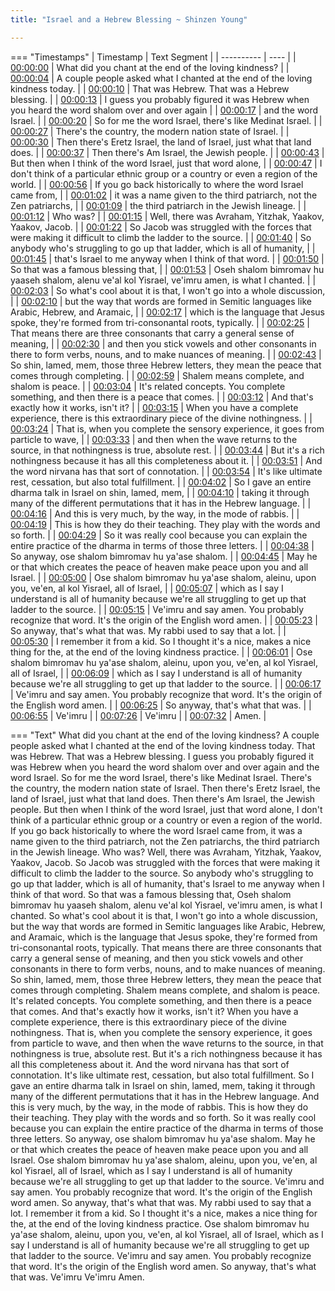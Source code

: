 ```yaml
---
title: "Israel and a Hebrew Blessing ~ Shinzen Young"

---
```

=== "Timestamps"
    | Timestamp | Text Segment |
    | ---------- | ----  |
    | [00:00:00](https://www.youtube.com/watch?v=fbT9Zv8rcq4&t=0) |  What did you chant at the end of the loving kindness? |
    | [00:00:04](https://www.youtube.com/watch?v=fbT9Zv8rcq4&t=4) |  A couple people asked what I chanted at the end of the loving kindness today. |
    | [00:00:10](https://www.youtube.com/watch?v=fbT9Zv8rcq4&t=10) |  That was Hebrew. That was a Hebrew blessing. |
    | [00:00:13](https://www.youtube.com/watch?v=fbT9Zv8rcq4&t=13) |  I guess you probably figured it was Hebrew when you heard the word shalom over and over again |
    | [00:00:17](https://www.youtube.com/watch?v=fbT9Zv8rcq4&t=17) |  and the word Israel. |
    | [00:00:20](https://www.youtube.com/watch?v=fbT9Zv8rcq4&t=20) |  So for me the word Israel, there's like Medinat Israel. |
    | [00:00:27](https://www.youtube.com/watch?v=fbT9Zv8rcq4&t=27) |  There's the country, the modern nation state of Israel. |
    | [00:00:30](https://www.youtube.com/watch?v=fbT9Zv8rcq4&t=30) |  Then there's Eretz Israel, the land of Israel, just what that land does. |
    | [00:00:37](https://www.youtube.com/watch?v=fbT9Zv8rcq4&t=37) |  Then there's Am Israel, the Jewish people. |
    | [00:00:43](https://www.youtube.com/watch?v=fbT9Zv8rcq4&t=43) |  But then when I think of the word Israel, just that word alone, |
    | [00:00:47](https://www.youtube.com/watch?v=fbT9Zv8rcq4&t=47) |  I don't think of a particular ethnic group or a country or even a region of the world. |
    | [00:00:56](https://www.youtube.com/watch?v=fbT9Zv8rcq4&t=56) |  If you go back historically to where the word Israel came from, |
    | [00:01:02](https://www.youtube.com/watch?v=fbT9Zv8rcq4&t=62) |  it was a name given to the third patriarch, not the Zen patriarchs, |
    | [00:01:09](https://www.youtube.com/watch?v=fbT9Zv8rcq4&t=69) |  the third patriarch in the Jewish lineage. |
    | [00:01:12](https://www.youtube.com/watch?v=fbT9Zv8rcq4&t=72) |  Who was? |
    | [00:01:15](https://www.youtube.com/watch?v=fbT9Zv8rcq4&t=75) |  Well, there was Avraham, Yitzhak, Yaakov, Yaakov, Jacob. |
    | [00:01:22](https://www.youtube.com/watch?v=fbT9Zv8rcq4&t=82) |  So Jacob was struggled with the forces that were making it difficult to climb the ladder to the source. |
    | [00:01:40](https://www.youtube.com/watch?v=fbT9Zv8rcq4&t=100) |  So anybody who's struggling to go up that ladder, which is all of humanity, |
    | [00:01:45](https://www.youtube.com/watch?v=fbT9Zv8rcq4&t=105) |  that's Israel to me anyway when I think of that word. |
    | [00:01:50](https://www.youtube.com/watch?v=fbT9Zv8rcq4&t=110) |  So that was a famous blessing that, |
    | [00:01:53](https://www.youtube.com/watch?v=fbT9Zv8rcq4&t=113) |  Oseh shalom bimromav hu yaaseh shalom, alenu ve'al kol Yisrael, ve'imru amen, is what I chanted. |
    | [00:02:03](https://www.youtube.com/watch?v=fbT9Zv8rcq4&t=123) |  So what's cool about it is that, I won't go into a whole discussion, |
    | [00:02:10](https://www.youtube.com/watch?v=fbT9Zv8rcq4&t=130) |  but the way that words are formed in Semitic languages like Arabic, Hebrew, and Aramaic, |
    | [00:02:17](https://www.youtube.com/watch?v=fbT9Zv8rcq4&t=137) |  which is the language that Jesus spoke, they're formed from tri-consonantal roots, typically. |
    | [00:02:25](https://www.youtube.com/watch?v=fbT9Zv8rcq4&t=145) |  That means there are three consonants that carry a general sense of meaning, |
    | [00:02:30](https://www.youtube.com/watch?v=fbT9Zv8rcq4&t=150) |  and then you stick vowels and other consonants in there to form verbs, nouns, and to make nuances of meaning. |
    | [00:02:43](https://www.youtube.com/watch?v=fbT9Zv8rcq4&t=163) |  So shin, lamed, mem, those three Hebrew letters, they mean the peace that comes through completing. |
    | [00:02:59](https://www.youtube.com/watch?v=fbT9Zv8rcq4&t=179) |  Shalem means complete, and shalom is peace. |
    | [00:03:04](https://www.youtube.com/watch?v=fbT9Zv8rcq4&t=184) |  It's related concepts. You complete something, and then there is a peace that comes. |
    | [00:03:12](https://www.youtube.com/watch?v=fbT9Zv8rcq4&t=192) |  And that's exactly how it works, isn't it? |
    | [00:03:15](https://www.youtube.com/watch?v=fbT9Zv8rcq4&t=195) |  When you have a complete experience, there is this extraordinary piece of the divine nothingness. |
    | [00:03:24](https://www.youtube.com/watch?v=fbT9Zv8rcq4&t=204) |  That is, when you complete the sensory experience, it goes from particle to wave, |
    | [00:03:33](https://www.youtube.com/watch?v=fbT9Zv8rcq4&t=213) |  and then when the wave returns to the source, in that nothingness is true, absolute rest. |
    | [00:03:44](https://www.youtube.com/watch?v=fbT9Zv8rcq4&t=224) |  But it's a rich nothingness because it has all this completeness about it. |
    | [00:03:51](https://www.youtube.com/watch?v=fbT9Zv8rcq4&t=231) |  And the word nirvana has that sort of connotation. |
    | [00:03:54](https://www.youtube.com/watch?v=fbT9Zv8rcq4&t=234) |  It's like ultimate rest, cessation, but also total fulfillment. |
    | [00:04:02](https://www.youtube.com/watch?v=fbT9Zv8rcq4&t=242) |  So I gave an entire dharma talk in Israel on shin, lamed, mem, |
    | [00:04:10](https://www.youtube.com/watch?v=fbT9Zv8rcq4&t=250) |  taking it through many of the different permutations that it has in the Hebrew language. |
    | [00:04:16](https://www.youtube.com/watch?v=fbT9Zv8rcq4&t=256) |  And this is very much, by the way, in the mode of rabbis. |
    | [00:04:19](https://www.youtube.com/watch?v=fbT9Zv8rcq4&t=259) |  This is how they do their teaching. They play with the words and so forth. |
    | [00:04:29](https://www.youtube.com/watch?v=fbT9Zv8rcq4&t=269) |  So it was really cool because you can explain the entire practice of the dharma in terms of those three letters. |
    | [00:04:38](https://www.youtube.com/watch?v=fbT9Zv8rcq4&t=278) |  So anyway, ose shalom bimromav hu ya'ase shalom. |
    | [00:04:45](https://www.youtube.com/watch?v=fbT9Zv8rcq4&t=285) |  May he or that which creates the peace of heaven make peace upon you and all Israel. |
    | [00:05:00](https://www.youtube.com/watch?v=fbT9Zv8rcq4&t=300) |  Ose shalom bimromav hu ya'ase shalom, aleinu, upon you, ve'en, al kol Yisrael, all of Israel, |
    | [00:05:07](https://www.youtube.com/watch?v=fbT9Zv8rcq4&t=307) |  which as I say I understand is all of humanity because we're all struggling to get up that ladder to the source. |
    | [00:05:15](https://www.youtube.com/watch?v=fbT9Zv8rcq4&t=315) |  Ve'imru and say amen. You probably recognize that word. It's the origin of the English word amen. |
    | [00:05:23](https://www.youtube.com/watch?v=fbT9Zv8rcq4&t=323) |  So anyway, that's what that was. My rabbi used to say that a lot. |
    | [00:05:30](https://www.youtube.com/watch?v=fbT9Zv8rcq4&t=330) |  I remember it from a kid. So I thought it's a nice, makes a nice thing for the, at the end of the loving kindness practice. |
    | [00:06:01](https://www.youtube.com/watch?v=fbT9Zv8rcq4&t=361) |  Ose shalom bimromav hu ya'ase shalom, aleinu, upon you, ve'en, al kol Yisrael, all of Israel, |
    | [00:06:09](https://www.youtube.com/watch?v=fbT9Zv8rcq4&t=369) |  which as I say I understand is all of humanity because we're all struggling to get up that ladder to the source. |
    | [00:06:17](https://www.youtube.com/watch?v=fbT9Zv8rcq4&t=377) |  Ve'imru and say amen. You probably recognize that word. It's the origin of the English word amen. |
    | [00:06:25](https://www.youtube.com/watch?v=fbT9Zv8rcq4&t=385) |  So anyway, that's what that was. |
    | [00:06:55](https://www.youtube.com/watch?v=fbT9Zv8rcq4&t=415) |  Ve'imru |
    | [00:07:26](https://www.youtube.com/watch?v=fbT9Zv8rcq4&t=446) |  Ve'imru |
    | [00:07:32](https://www.youtube.com/watch?v=fbT9Zv8rcq4&t=452) |  Amen. |

=== "Text"
     What did you chant at the end of the loving kindness? A couple people asked what I chanted at the end of the loving kindness today. That was Hebrew. That was a Hebrew blessing. I guess you probably figured it was Hebrew when you heard the word shalom over and over again and the word Israel. So for me the word Israel, there's like Medinat Israel. There's the country, the modern nation state of Israel. Then there's Eretz Israel, the land of Israel, just what that land does. Then there's Am Israel, the Jewish people. But then when I think of the word Israel, just that word alone, I don't think of a particular ethnic group or a country or even a region of the world. If you go back historically to where the word Israel came from, it was a name given to the third patriarch, not the Zen patriarchs, the third patriarch in the Jewish lineage. Who was? Well, there was Avraham, Yitzhak, Yaakov, Yaakov, Jacob. So Jacob was struggled with the forces that were making it difficult to climb the ladder to the source. So anybody who's struggling to go up that ladder, which is all of humanity, that's Israel to me anyway when I think of that word. So that was a famous blessing that, Oseh shalom bimromav hu yaaseh shalom, alenu ve'al kol Yisrael, ve'imru amen, is what I chanted. So what's cool about it is that, I won't go into a whole discussion, but the way that words are formed in Semitic languages like Arabic, Hebrew, and Aramaic, which is the language that Jesus spoke, they're formed from tri-consonantal roots, typically. That means there are three consonants that carry a general sense of meaning, and then you stick vowels and other consonants in there to form verbs, nouns, and to make nuances of meaning. So shin, lamed, mem, those three Hebrew letters, they mean the peace that comes through completing. Shalem means complete, and shalom is peace. It's related concepts. You complete something, and then there is a peace that comes. And that's exactly how it works, isn't it? When you have a complete experience, there is this extraordinary piece of the divine nothingness. That is, when you complete the sensory experience, it goes from particle to wave, and then when the wave returns to the source, in that nothingness is true, absolute rest. But it's a rich nothingness because it has all this completeness about it. And the word nirvana has that sort of connotation. It's like ultimate rest, cessation, but also total fulfillment. So I gave an entire dharma talk in Israel on shin, lamed, mem, taking it through many of the different permutations that it has in the Hebrew language. And this is very much, by the way, in the mode of rabbis. This is how they do their teaching. They play with the words and so forth. So it was really cool because you can explain the entire practice of the dharma in terms of those three letters. So anyway, ose shalom bimromav hu ya'ase shalom. May he or that which creates the peace of heaven make peace upon you and all Israel. Ose shalom bimromav hu ya'ase shalom, aleinu, upon you, ve'en, al kol Yisrael, all of Israel, which as I say I understand is all of humanity because we're all struggling to get up that ladder to the source. Ve'imru and say amen. You probably recognize that word. It's the origin of the English word amen. So anyway, that's what that was. My rabbi used to say that a lot. I remember it from a kid. So I thought it's a nice, makes a nice thing for the, at the end of the loving kindness practice. Ose shalom bimromav hu ya'ase shalom, aleinu, upon you, ve'en, al kol Yisrael, all of Israel, which as I say I understand is all of humanity because we're all struggling to get up that ladder to the source. Ve'imru and say amen. You probably recognize that word. It's the origin of the English word amen. So anyway, that's what that was. Ve'imru Ve'imru Amen.